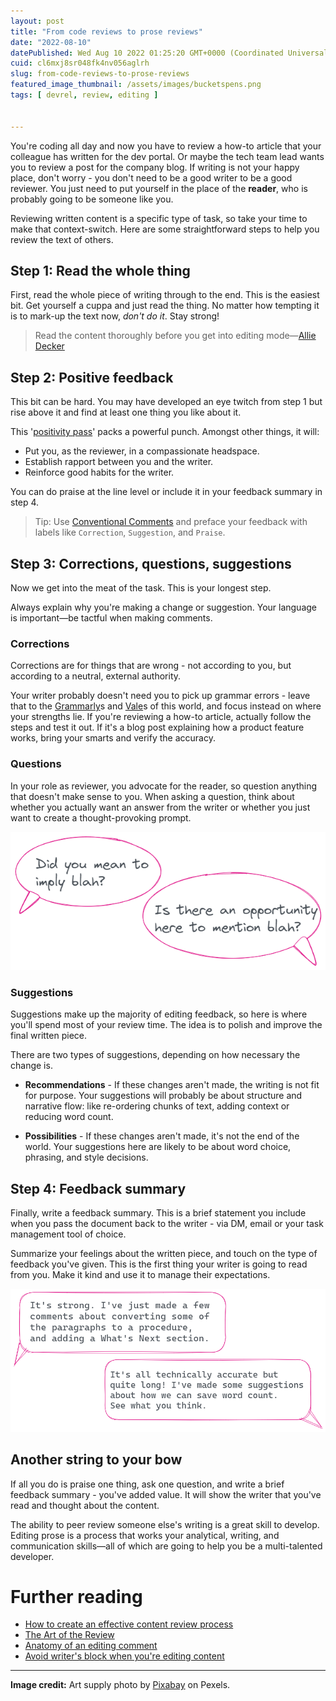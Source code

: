 ```yaml
---
layout: post
title: "From code reviews to prose reviews"
date: "2022-08-10"
datePublished: Wed Aug 10 2022 01:25:20 GMT+0000 (Coordinated Universal Time)
cuid: cl6mxj8sr048fk4nv056aglrh
slug: from-code-reviews-to-prose-reviews
featured_image_thumbnail: /assets/images/bucketspens.png
tags: [ devrel, review, editing ]


---
```


You're coding all day and now you have to review a how-to article that your colleague has written for the dev portal. Or maybe the tech team lead wants you to review a post for the company blog. If writing is not your happy place, don't worry - you don't need to be a good writer to be a good reviewer. You just need to put yourself in the place of the **reader**, who is probably going to be someone like you.

Reviewing written content is a specific type of task, so take your time to make that context-switch. Here are some straightforward steps to help you review the text of others.

## Step 1: Read the whole thing

First, read the whole piece of writing through to the end. This is the easiest bit. Get yourself a cuppa and just read the thing. No matter how tempting it is to mark-up the text now, *don't do it*. Stay strong!

> Read the content thoroughly before you get into editing mode—[Allie Decker](https://gathercontent.com/blog/how-to-provide-feedback-on-content)

## Step 2: Positive feedback

This bit can be hard. You may have developed an eye twitch from step 1 but rise above it and find at least one thing you like about it.

This '[positivity pass](https://openstrategypartners.com/blog/the-positivity-pass-and-why-we-do-it/)' packs a powerful punch. Amongst other things, it will:

* Put you, as the reviewer, in a compassionate headspace.
* Establish rapport between you and the writer. 
* Reinforce good habits for the writer.
    

You can do praise at the line level or include it in your feedback summary in step 4.

> Tip: Use [Conventional Comments](https://conventionalcomments.org/) and preface your feedback with labels like `Correction`, `Suggestion`, and `Praise`.

## Step 3: Corrections, questions, suggestions

Now we get into the meat of the task. This is your longest step.

Always explain why you're making a change or suggestion. Your language is important—be tactful when making comments.

### Corrections

Corrections are for things that are wrong - not according to you, but according to a neutral, external authority.

Your writer probably doesn't need you to pick up grammar errors - leave that to the [Grammarly](https://www.grammarly.com/)s and [Vale](https://vale.sh/)s of this world, and focus instead on where your strengths lie. If you're reviewing a how-to article, actually follow the steps and test it out. If it's a blog post explaining how a product feature works, bring your smarts and verify the accuracy.

### Questions

In your role as reviewer, you advocate for the reader, so question anything that doesn't make sense to you. When asking a question, think about whether you actually want an answer from the writer or whether you just want to create a thought-provoking prompt.

![commentsquestions](/assets/images/commentsquestions.png)


### Suggestions

Suggestions make up the majority of editing feedback, so here is where you'll spend most of your review time. The idea is to polish and improve the final written piece.

There are two types of suggestions, depending on how necessary the change is.

- **Recommendations** - If these changes aren't made, the writing is not fit for purpose. Your suggestions will probably be about structure and narrative flow: like re-ordering chunks of text, adding context or reducing word count.   
    
- **Possibilities** - If these changes aren't made, it's not the end of the world. Your suggestions here are likely to be about word choice, phrasing, and style decisions.
    

## Step 4: Feedback summary

Finally, write a feedback summary. This is a brief statement you include when you pass the document back to the writer - via DM, email or your task management tool of choice.

Summarize your feelings about the written piece, and touch on the type of feedback you've given. This is the first thing your writer is going to read from you. Make it kind and use it to manage their expectations.

![feedbacksummary.png](/assets/images/feedbacksummary.png)

## Another string to your bow

If all you do is praise one thing, ask one question, and write a brief feedback summary - you've added value. It will show the writer that you've read and thought about the content.

The ability to peer review someone else's writing is a great skill to develop. Editing prose is a process that works your analytical, writing, and communication skills—all of which are going to help you be a multi-talented developer.

# Further reading

* [How to create an effective content review process](https://gathercontent.com/blog/how-to-provide-feedback-on-content)
* [The Art of the Review](https://www.knowledgeowl.com/blog/posts/art-of-review/)
* [Anatomy of an editing comment](https://flicstar.com/anatomy-of-an-editing-comment)
* [Avoid writer's block when you're editing content](https://flicstar.com/editor-writers-block)
    

---

**Image credit:** Art supply photo by [Pixabay](https://www.pexels.com/photo/pencils-in-stainless-steel-bucket-159644/) on Pexels.